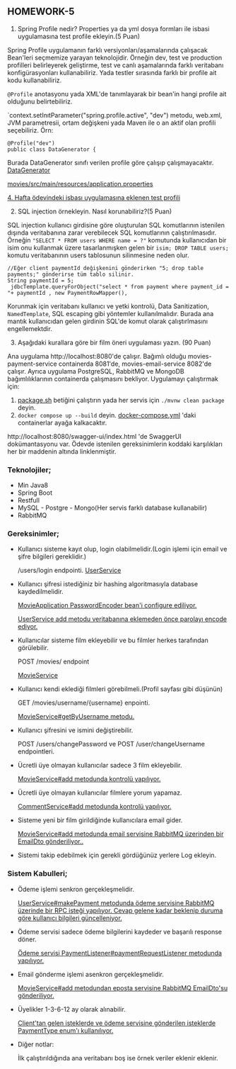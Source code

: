 ## **HOMEWORK-5**
1. Spring Profile nedir? Properties ya da yml dosya formları ile isbasi uygulamasına test
profile ekleyin.(5 Puan)

Spring Profile uygulamanın farklı versiyonları/aşamalarında çalışacak Bean'leri seçmemize yarayan teknolojidir.
Örneğin dev, test ve production profilleri belirleyerek geliştirme, test ve canlı aşamalarında farklı veritabanı konfigürasyonları kullanabiliriz. Yada testler sırasında farklı bir profile ait kodu kullanabiliriz.

`@Profile` anotasyonu yada XML'de tanımlayarak bir bean'in hangi profile ait olduğunu belirtebiliriz. 

`context.setInıtParameter("spring.profile.active", "dev") metodu, web.xml, JVM parametresii, ortam değişkeni yada Maven ile o an aktif olan profili seçebiliriz. Örn:

```
@Profile("dev")
public class DataGenerator {
```
Burada DataGenerator sınıfı verilen profile göre çalışıp çalışmayacaktır. [DataGenerator](movies/src/main/java/mutlu/movies/config/DataGenerator.java)

[movies/src/main/resources/application.properties](movies/src/main/resources/application.properties)


[4. Hafta ödevindeki isbası uygulamasına eklenen test profili](https://github.com/LogoYazilimJavaSpringBootcamp/homework-4-mustafa-001/commit/3235916740e22516f68e730ca2feb6e73290a449)



2. SQL injection örnekleyin. Nasıl korunabiliriz?(5 Puan)

SQL injection kullanıcı girdisine göre oluşturulan SQL komutlarının istenilen dışında veritabanına zarar verebilecek SQL komutlarının çalıştırılmasıdır. Örneğin `"SELECT * FROM users WHERE name = ?"` komutunda kullanıcıdan bir isim onu kullanmak üzere tasarlanmışken gelen bir `isim; DROP TABLE users;` komutu veritabanının users tablosunun silinmesine neden olur.

```
//Eğer client paymentId değişkenini gönderirken "5; drop table payments;" gönderirse tüm tablo silinir.
String paymentId = 5;
 jdbcTemplate.queryForObject("select * from payment where payment_id = "+ paymentId , new PaymentRowMapper(),
```

Korunmak için veritabanı kullanıcı ve yetki kontrolü,  Data Sanitization, `NamedTemplate`, SQL escaping gibi yöntemler kullanılmalıdır. Burada ana mantık kullanıcıdan gelen girdinin SQL'de komut olarak çalıştırlmasını engellemektdir.


3. Aşağıdaki kurallara göre bir film öneri uygulaması yazın. (90 Puan)

Ana uygulama http://localhost:8080'de çalışır.  Bağımlı olduğu movies-payment-service containerda 8081'de, movies-email-service 8082'de çalışır.
Ayrıca uygulama PostgreSQL, RabbitMQ ve MongoDB bağımlılıklarının containerda çalışmasını bekliyor. Uygulamayı çalıştırmak için:

1. [package.sh](package.sh) betiğini çalıştırın yada her servis için `./mvnw clean package` deyin.
2. `docker compose up --build` deyin. [docker-compose.yml](docker-compose.yml) 'daki containerlar ayağa kalkacaktır.


http://localhost:8080/swagger-ui/index.html 'de SwaggerUI dokümantasyonu var. Ödevde istenilen gereksinimlerin koddaki karşılıkları her bir maddenin altında linklenmiştir.


### **Teknolojiler;**
* Min Java8
* Spring Boot
* Restfull
* MySQL - Postgre - Mongo(Her servis farklı database kullanabilir)
* RabbitMQ

### **Gereksinimler;**

* Kullanıcı sisteme kayıt olup, login olabilmelidir.(Login işlemi için email ve şifre bilgileri
gereklidir.)

    /users/login endpointi. [UserService](movies/src/main/java/mutlu/movies/service/UserService.java)


* Kullanıcı şifresi istediğiniz bir hashing algoritmasıyla database kaydedilmelidir.

    [MovieApplication PasswordEncoder bean'i configure ediliyor.](movies/src/main/java/mutlu/movies/MoviesApplication.java)

    [UserService add metodu veritabanına eklemeden önce parolayı encode ediyor.](movies/src/main/java/mutlu/movies/service/UserService.java)


* Kullanıcılar sisteme film ekleyebilir ve bu filmler herkes tarafından görülebilir.
 
    POST /movies/ endpoint 

   [MovieService](movies/src/main/java/mutlu/movies/service/MovieService.java)


* Kullanıcı kendi eklediği filmleri görebilmeli.(Profil sayfası gibi düşünün)
 
    GET /movies/username/{username} enpointi.
 
    [MovieService#getByUsername metodu.](movies/src/main/java/mutlu/movies/service/MovieService.java)


* Kullanıcı şifresini ve ismini değiştirebilir.
 
    POST /users/changePassword ve POST /user/changeUsername endpointleri.


* Ücretli üye olmayan kullanıcılar sadece 3 film ekleyebilir.
 
    [MovieService#add metodunda kontrolü yapılıyor. ](/movies/src/main/java/mutlu/movies/service/MovieService.java)

 
* Ücretli üye olmayan kullanıcılar filmlere yorum yapamaz.
 
    [CommentService#add metodunda kontrolü yapılıyor.](/movies/src/main/java/mutlu/movies/service/CommentService.java)
 

* Sisteme yeni bir film girildiğinde kullanıcılara email gider.
 
    [MovieService#add metodunda email servisine RabbitMQ üzerinden bir EmailDto gönderiliyor.. ](/movies/src/main/java/mutlu/movies/service/MovieService.java)
 

* Sistemi takip edebilmek için gerekli gördüğünüz yerlere Log ekleyin.

### **Sistem Kabulleri;**

* Ödeme işlemi senkron gerçekleşmelidir.
 
    [UserService#makePayment metodunda ödeme servisine RabbitMQ üzerinde bir RPC isteği yapılıyor. Cevap gelene kadar beklenip duruma göre kullanıcı bilgileri güncelleniyor. ](/movies/src/main/java/mutlu/movies/service/UserService.java)
 

* Ödeme servisi sadece ödeme bilgilerini kaydeder ve başarılı response döner.
 
    [Ödeme servisi PaymentListener#paymentRequestListener metodunda yapılıyor.](movies-payment-service/src/main/java/com/movies_payment/listener/PaymentRequestListener.java)

 
* Email gönderme işlemi asenkron gerçekleşmelidir.
 
    [MovieService#add metodundan eposta servisine RabbitMQ EmailDto'su gönderiliyor.](/movies/src/main/java/mutlu/movies/service/MovieService.java)

 
* Üyelikler 1-3-6-12 ay olarak alınabilir.
 
    [Client'tan gelen isteklerde ve ödeme servisine gönderilen isteklerde PaymentType enum'ı kullanılıyor.](/movies/src/main/java/mutlu/movies/dto/PaymentType.java)
 
* Diğer notlar:
 
  İlk çalıştırıldığında ana veritabanı boş ise örnek veriler eklenir eklenir.
